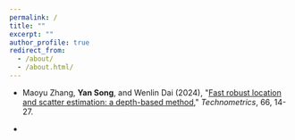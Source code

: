 ```yaml
---
permalink: /
title: ""
excerpt: ""
author_profile: true
redirect_from: 
  - /about/
  - /about.html/
---
```






- Maoyu Zhang, **Yan Song**, and Wenlin Dai (2024), "[Fast robust location and scatter estimation: a depth-based method](https://www.tandfonline.com/doi/full/10.1080/00401706.2023.2216246)," *Technometrics*, 66, 14-27. 

- 
